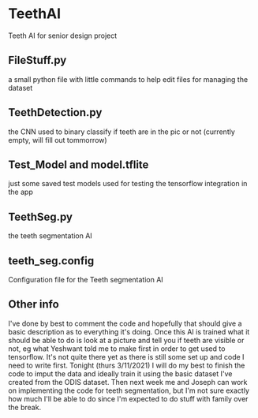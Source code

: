 # TeethAI
Teeth AI for senior design project

## FileStuff.py
a small python file with little commands to help edit files for managing the dataset

## TeethDetection.py
the CNN used to binary classify if teeth are in the pic or not (currently empty, will fill out tommorrow)

## Test_Model and model.tflite
just some saved test models used for testing the tensorflow integration in the app

## TeethSeg.py
the teeth segmentation AI

## teeth_seg.config
Configuration file for the Teeth segmentation AI


## Other info
I've done by best to comment the code and hopefully that should give a basic description as to everything it's doing. Once this AI is trained what it should be able to do is look at a picture and tell you if teeth are visible or not, eg what Yeshwant told me to make first in order to get used to tensorflow. It's not quite there yet as there is still some set up and code I need to write first. Tonight (thurs 3/11/2021) I will do my best to finish the code to imput the data and ideally train it using the basic dataset I've created from the ODIS dataset. Then next week me and Joseph can work on implementing the code for teeth segmentation, but I'm not sure exactly how much I'll be able to do since I'm expected to do stuff with family over the break.

